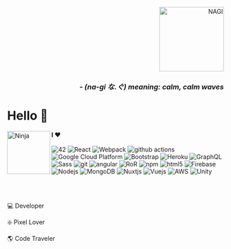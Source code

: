 <p align='right'> 
  <img src="https://i.ibb.co/py1xL60/nagi.png" height='150' alt="NAGI" title="NAGI" />
  <h3 align='right'><i>- (na-gi  な.ぐ) meaning: calm, calm  waves</i></h3>
</p>
<h1>Hello 👋</h1>

<div>
  <img src="https://s8.gifyu.com/images/Heroefb22e2768deb5e0.gif" align='left' height="100" alt="Ninja" title="JSNinja" />
</div>

<p>
  <strong>I ❤️</strong>
  <br/>
  <br/>
  <img alt="42" src="https://img.shields.io/badge/-École_42-000000?style=flat-square&logo=42&logoColor=white" />
  <img alt="React" src="https://img.shields.io/badge/-React.js-45b8d8?style=flat-square&logo=react&logoColor=white" />
  <img alt="Webpack" src="https://img.shields.io/badge/-Webpack-8DD6F9?style=flat-square&logo=webpack&logoColor=white" /> 
  <img alt="github actions" src="https://img.shields.io/badge/-Github_Actions-2088FF?style=flat-square&logo=github-actions&logoColor=white" />
  <img alt="Google Cloud Platform" src="https://img.shields.io/badge/-Google_Cloud_Platform-1a73e8?style=flat-square&logo=google-cloud&logoColor=white" />
  <img alt="Bootstrap" src="https://img.shields.io/badge/-Bootstrap-563D7C?style=flat-square&logo=bootstrap&logoColor=white" />
  <img alt="Heroku" src="https://img.shields.io/badge/-Heroku-430098?style=flat-square&logo=heroku&logoColor=white" />
  <img alt="GraphQL" src="https://img.shields.io/badge/-GraphQL-E10098?style=flat-square&logo=graphql&logoColor=white" />
  <img alt="Sass" src="https://img.shields.io/badge/-Sass-CC6699?style=flat-square&logo=sass&logoColor=white" />
  <img alt="git" src="https://img.shields.io/badge/-Git-F05032?style=flat-square&logo=git&logoColor=white" />
  <img alt="angular" src="https://img.shields.io/badge/-Angular.js-DD0031?style=flat-square&logo=angular&logoColor=white" />
  <img alt="RoR" src="https://img.shields.io/badge/-Ruby_On_Rails-CC0000?style=flat-square&logo=ruby-on-rails&logoColor=white" />
  <img alt="npm" src="https://img.shields.io/badge/-NPM-CB3837?style=flat-square&logo=npm&logoColor=white" />
  <img alt="html5" src="https://img.shields.io/badge/-HTML5-E34F26?style=flat-square&logo=html5&logoColor=white" />
  <img alt="Firebase" src="https://img.shields.io/badge/-Firebase-F7B93E?style=flat-square&logo=firebase&logoColor=white" />
  <img alt="Nodejs" src="https://img.shields.io/badge/-Node.js-43853d?style=flat-square&logo=Node.js&logoColor=white" />
  <img alt="MongoDB" src="https://img.shields.io/badge/-MongoDB-13aa52?style=flat-square&logo=mongodb&logoColor=white" />
  <img alt="Nuxtjs" src="https://img.shields.io/badge/-Nuxt.js-00C58E?style=flat-square&logo=Nuxt.js&logoColor=white" />
  <img alt="Vuejs" src="https://img.shields.io/badge/-Vue.js-4FC08D?style=flat-square&logo=Vue.js&logoColor=white" />
  <img alt="AWS" src="https://img.shields.io/badge/-AWS-232F3E?style=flat-square&logo=amazon-aws&logoColor=white" />
  <img alt="Unity" src="https://img.shields.io/badge/-Unity-000000?style=flat-square&logo=unity&logoColor=white" />
</p>
<br/>
<br/>
<p>
  💻 Developer
</p>
<p>
  ❇️ Pixel Lover
</p>
<p>
  🌎 Code Traveler
</p>


<!--
**naguib101/naguib101** is a ✨ _special_ ✨ repository because its `README.md` (this file) appears on your GitHub profile.

Here are some ideas to get you started:

- 🔭 I’m currently working on ...
- 🌱 I’m currently learning ...
- 👯 I’m looking to collaborate on ...
- 🤔 I’m looking for help with ...
- 💬 Ask me about ...
- 📫 How to reach me: ...
- 😄 Pronouns: ...
- ⚡ Fun fact: ...
-->

